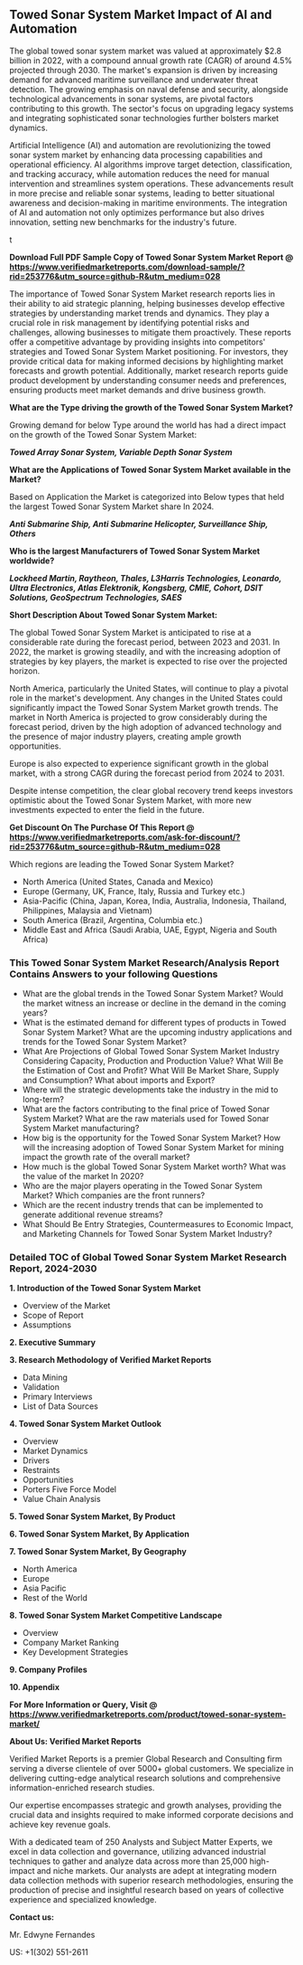 <h2>Towed Sonar System Market Impact of AI and Automation</h2><p>The global towed sonar system market was valued at approximately $2.8 billion in 2022, with a compound annual growth rate (CAGR) of around 4.5% projected through 2030. The market's expansion is driven by increasing demand for advanced maritime surveillance and underwater threat detection. The growing emphasis on naval defense and security, alongside technological advancements in sonar systems, are pivotal factors contributing to this growth. The sector's focus on upgrading legacy systems and integrating sophisticated sonar technologies further bolsters market dynamics.</p><p>Artificial Intelligence (AI) and automation are revolutionizing the towed sonar system market by enhancing data processing capabilities and operational efficiency. AI algorithms improve target detection, classification, and tracking accuracy, while automation reduces the need for manual intervention and streamlines system operations. These advancements result in more precise and reliable sonar systems, leading to better situational awareness and decision-making in maritime environments. The integration of AI and automation not only optimizes performance but also drives innovation, setting new benchmarks for the industry's future.</p>t</p><p id="" class=""><strong>Download Full PDF Sample Copy of Towed Sonar System Market Report @ <a href="https://www.verifiedmarketreports.com/download-sample/?rid=253776&utm_source=github-R&utm_medium=028" target="_blank">https://www.verifiedmarketreports.com/download-sample/?rid=253776&utm_source=github-R&utm_medium=028</a></strong></p><p>The importance of&nbsp;Towed Sonar System Market research reports lies in their ability to aid strategic planning, helping businesses develop effective strategies by understanding market trends and dynamics. They play a crucial role in risk management by identifying potential risks and challenges, allowing businesses to mitigate them proactively. These reports offer a competitive advantage by providing insights into competitors' strategies and Towed Sonar System Market positioning. For investors, they provide critical data for making informed decisions by highlighting market forecasts and growth potential. Additionally, market research reports guide product development by understanding consumer needs and preferences, ensuring products meet market demands and drive business growth.</p><p><strong>What are the&nbsp;Type driving the growth of the Towed Sonar System Market?</strong></p><p id="" class="">Growing demand for below Type around the world has had a direct impact on the growth of the Towed Sonar System Market:</p><em><strong>Towed Array Sonar System, Variable Depth Sonar System</strong></em></p><strong>What are the&nbsp;Applications&nbsp;of Towed Sonar System Market available in the Market?</strong></p><p id="" class="">Based on Application the Market is categorized into Below types that held the largest Towed Sonar System Market share In 2024.</p><em><strong>Anti Submarine Ship, Anti Submarine Helicopter, Surveillance Ship, Others</strong></em></p><strong>Who is the largest Manufacturers of Towed Sonar System Market worldwide?</strong></p><p><em><strong>Lockheed Martin, Raytheon, Thales, L3Harris Technologies, Leonardo, Ultra Electronics, Atlas Elektronik, Kongsberg, CMIE, Cohort, DSIT Solutions, GeoSpectrum Technologies, SAES</strong></em></p><p id="" class=""><strong>Short Description About Towed Sonar System Market:</strong></p><p>The global Towed Sonar System Market is anticipated to rise at a considerable rate during the forecast period, between 2023 and 2031. In 2022, the market is growing steadily, and with the increasing adoption of strategies by key players, the market is expected to rise over the projected horizon.</p><p>North America, particularly the United States, will continue to play a pivotal role in the market's development. Any changes in the United States could significantly impact the Towed Sonar System Market growth trends. The market in North America is projected to grow considerably during the forecast period, driven by the high adoption of advanced technology and the presence of major industry players, creating ample growth opportunities.</p><p>Europe is also expected to experience significant growth in the global market, with a strong CAGR during the forecast period from 2024 to 2031.</p><p>Despite intense competition, the clear global recovery trend keeps investors optimistic about the Towed Sonar System Market, with more new investments expected to enter the field in the future.</p><p id="" class=""><strong>Get Discount On The Purchase Of This Report @ <a href="https://www.verifiedmarketreports.com/ask-for-discount/?rid=253776&utm_source=github-R&utm_medium=028" target="_blank">https://www.verifiedmarketreports.com/ask-for-discount/?rid=253776&utm_source=github-R&utm_medium=028</a></strong></p>Which regions are leading the Towed Sonar System Market?</p><ul><li>North America (United States, Canada and Mexico)</li><li>Europe (Germany, UK, France, Italy, Russia and Turkey etc.)</li><li>Asia-Pacific (China, Japan, Korea, India, Australia, Indonesia, Thailand, Philippines, Malaysia and Vietnam)</li><li>South America (Brazil, Argentina, Columbia etc.)</li><li>Middle East and Africa (Saudi Arabia, UAE, Egypt, Nigeria and South Africa)</li></ul><h3 id="" class="">This Towed Sonar System Market Research/Analysis Report Contains Answers to your following Questions</h3><ul><li>What are the global trends in the Towed Sonar System Market? Would the market witness an increase or decline in the demand in the coming years?</li><li>What is the estimated demand for different types of products in Towed Sonar System Market? What are the upcoming industry applications and trends for the Towed Sonar System Market?</li><li>What Are Projections of Global Towed Sonar System Market Industry Considering Capacity, Production and Production Value? What Will Be the Estimation of Cost and Profit? What Will Be Market Share, Supply and Consumption? What about imports and Export?</li><li>Where will the strategic developments take the industry in the mid to long-term?</li><li>What are the factors contributing to the final price of Towed Sonar System Market? What are the raw materials used for Towed Sonar System Market manufacturing?</li><li>How big is the opportunity for the Towed Sonar System Market? How will the increasing adoption of Towed Sonar System Market for mining impact the growth rate of the overall market?</li><li>How much is the global Towed Sonar System Market worth? What was the value of the market In 2020?</li><li>Who are the major players operating in the Towed Sonar System Market? Which companies are the front runners?</li><li>Which are the recent industry trends that can be implemented to generate additional revenue streams?</li><li>What Should Be Entry Strategies, Countermeasures to Economic Impact, and Marketing Channels for Towed Sonar System Market Industry?</li></ul><h3 id="" class="">Detailed TOC of Global Towed Sonar System Market Research Report, 2024-2030</h3><p id="" class=""><strong>1. Introduction of the Towed Sonar System Market</strong></p><ul><li>Overview of the Market</li><li>Scope of Report</li><li>Assumptions</li></ul><p id="" class=""><strong>2. Executive Summary</strong></p><p id="" class=""><strong>3. Research Methodology of Verified Market Reports</strong></p><ul><li>Data Mining</li><li>Validation</li><li>Primary Interviews</li><li>List of Data Sources</li></ul><p id="" class=""><strong>4. Towed Sonar System Market Outlook</strong></p><ul><li>Overview</li><li>Market Dynamics</li><li>Drivers</li><li>Restraints</li><li>Opportunities</li><li>Porters Five Force Model</li><li>Value Chain Analysis</li></ul><p id="" class=""><strong>5. Towed Sonar System Market, By Product</strong></p><p id="" class=""><strong>6. Towed Sonar System Market, By Application</strong></p><p id="" class=""><strong>7. Towed Sonar System Market, By Geography</strong></p><ul><li>North America</li><li>Europe</li><li>Asia Pacific</li><li>Rest of the World</li></ul><p id="" class=""><strong>8. Towed Sonar System Market Competitive Landscape</strong></p><ul><li>Overview</li><li>Company Market Ranking</li><li>Key Development Strategies</li></ul><p id="" class=""><strong>9. Company Profiles</strong></p><p id="" class=""><strong>10. Appendix</strong></p><p id="" class=""><strong>For More Information or Query, Visit @ <a href="https://www.verifiedmarketreports.com/product/towed-sonar-system-market/" target="_blank">https://www.verifiedmarketreports.com/product/towed-sonar-system-market/</a></strong></p><p id="" class=""><strong>About Us: Verified Market Reports</strong></p><p id="" class="">Verified Market Reports is a premier Global Research and Consulting firm serving a diverse clientele of over 5000+ global customers. We specialize in delivering cutting-edge analytical research solutions and comprehensive information-enriched research studies.</p><p id="" class="">Our expertise encompasses strategic and growth analyses, providing the crucial data and insights required to make informed corporate decisions and achieve key revenue goals.</p><p id="" class="">With a dedicated team of 250 Analysts and Subject Matter Experts, we excel in data collection and governance, utilizing advanced industrial techniques to gather and analyze data across more than 25,000 high-impact and niche markets. Our analysts are adept at integrating modern data collection methods with superior research methodologies, ensuring the production of precise and insightful research based on years of collective experience and specialized knowledge.</p><p id="" class=""><strong>Contact us:</strong></p><p id="" class="">Mr. Edwyne Fernandes</p><p id="" class="">US: +1(302) 551-2611</p>